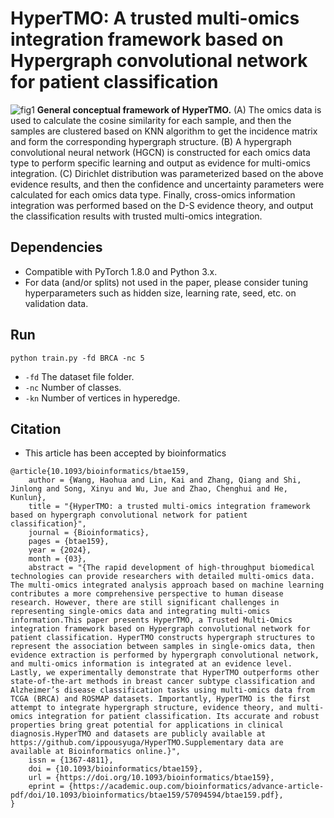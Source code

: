 # HyperTMO: A trusted multi-omics integration framework based on Hypergraph convolutional network for patient classification
![fig1](./data/fig1.png)
**General conceptual framework of HyperTMO.**
(A) The omics data is used to calculate the cosine similarity for each sample, and then the samples are clustered based on KNN algorithm to get the incidence matrix and form the corresponding hypergraph structure.
(B) A hypergraph convolutional neural network (HGCN) is constructed for each omics data type to perform specific learning and output as evidence for multi-omics integration.
(C)  Dirichlet distribution was parameterized based on the above evidence results, and then the confidence and uncertainty parameters were calculated for each omics data type. Finally, cross-omics information integration was performed based on the D-S evidence theory, and output the classification results with trusted multi-omics integration.

## Dependencies
- Compatible with PyTorch 1.8.0 and Python 3.x.
- For data (and/or splits) not used in the paper, please consider tuning hyperparameters such as hidden size, learning rate, seed, etc. on validation data.
## Run
    python train.py -fd BRCA -nc 5
- `-fd` The dataset file folder.
- `-nc` Number of classes.
- `-kn` Number of vertices in hyperedge.
## Citation
- This article has been accepted by bioinformatics
```
@article{10.1093/bioinformatics/btae159,
    author = {Wang, Haohua and Lin, Kai and Zhang, Qiang and Shi, Jinlong and Song, Xinyu and Wu, Jue and Zhao, Chenghui and He, Kunlun},
    title = "{HyperTMO: a trusted multi-omics integration framework based on hypergraph convolutional network for patient classification}",
    journal = {Bioinformatics},
    pages = {btae159},
    year = {2024},
    month = {03},
    abstract = "{The rapid development of high-throughput biomedical technologies can provide researchers with detailed multi-omics data. The multi-omics integrated analysis approach based on machine learning contributes a more comprehensive perspective to human disease research. However, there are still significant challenges in representing single-omics data and integrating multi-omics information.This paper presents HyperTMO, a Trusted Multi-Omics integration framework based on Hypergraph convolutional network for patient classification. HyperTMO constructs hypergraph structures to represent the association between samples in single-omics data, then evidence extraction is performed by hypergraph convolutional network, and multi-omics information is integrated at an evidence level. Lastly, we experimentally demonstrate that HyperTMO outperforms other state-of-the-art methods in breast cancer subtype classification and Alzheimer’s disease classification tasks using multi-omics data from TCGA (BRCA) and ROSMAP datasets. Importantly, HyperTMO is the first attempt to integrate hypergraph structure, evidence theory, and multi-omics integration for patient classification. Its accurate and robust properties bring great potential for applications in clinical diagnosis.HyperTMO and datasets are publicly available at https://github.com/ippousyuga/HyperTMO.Supplementary data are available at Bioinformatics online.}",
    issn = {1367-4811},
    doi = {10.1093/bioinformatics/btae159},
    url = {https://doi.org/10.1093/bioinformatics/btae159},
    eprint = {https://academic.oup.com/bioinformatics/advance-article-pdf/doi/10.1093/bioinformatics/btae159/57094594/btae159.pdf},
}
```
